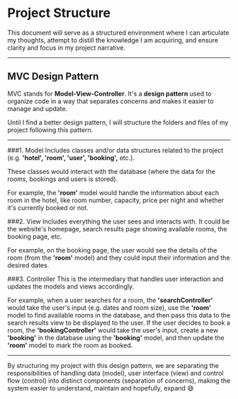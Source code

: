 # Project Structure

This document will serve as a structured environment where I can articulate my thoughts, attempt to distill the knowledge I am acquiring, and ensure clarity and focus in my project narrative.

---

## MVC Design Pattern

MVC stands for **Model-View-Controller**. It's a **design pattern** used to organize code in a way that separates concerns and makes it easier to manage and update.

Until I find a better design pattern, I will structure the folders and files of my project following this pattern.

---

###1. Model
Includes classes and/or data structures related to the project (e.g. **'hotel', 'room', 'user', 'booking',** etc.).

These classes would interact with the database (where the data for the rooms, bookings and users is stored).

For example, the **'room'** model would handle the information about each room in the hotel, like room number, capacity, price per night and whether it's currently booked or not.

###2. View
Includes everything the user sees and interacts with. It could be the website's homepage, search results page showing available rooms, the booking page, etc.

For example, on the booking page, the user would see the details of the room (from the **'room'** model) and they could input their information and the desired dates.

###3. Controller
This is the intermediary that handles user interaction and updates the models and views accordingly.

For example, when a user searches for a room, the **'searchController'** would take the user's input (e.g. dates and room size), use the **'room'** model to find available rooms in the database, and then pass this data to the search results view to be displayed to the user. If the user decides to book a room, the **'bookingController'** would take the user's input, create a new **'booking'** in the database using the **'booking'** model, and then update the **'room'** model to mark the room as booked.

---

By structuring my project with this design pattern, we are separating the responsibilities of handling data (model), user interface (view) and control flow (control) into distinct components (separation of concerns), making the system easier to understand, maintain and hopefully, expand :smile:
